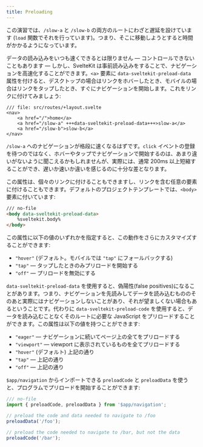 ```yaml
---
title: Preloading
---
```


この演習では、`/slow-a` と `/slow-b` の両方のルートにわざと遅延を設けています (`load` 関数でそれを行っています)。つまり、そこに移動しようとすると時間がかかるようになっています。

データの読み込みをいつも速くできるとは限りません — コントロールできないこともあります — しかし、SvelteKit は事前読み込みをすることで、ナビゲーションを高速化することができます。`<a>` 要素に `data-sveltekit-preload-data` 属性を付けると、デスクトップの場合はリンクをホバーしたとき、モバイルの場合はリンクをタップしたとき、すぐにナビゲーションを開始します。これをリンクに付けてみましょう:

```svelte
/// file: src/routes/+layout.svelte
<nav>
	<a href="/">home</a>
	<a href="/slow-a" +++data-sveltekit-preload-data+++>slow-a</a>
	<a href="/slow-b">slow-b</a>
</nav>
```

`/slow-a` へのナビゲーションが格段に速くなるはずです。`click` イベントの登録を待つのではなく、ホバーやタップでナビゲーションで開始するのは、あまり違いがないように聞こえるかもしれませんが、実際には、通常 200ms 以上短縮することができ、遅いか速いか違いを感じるのに十分な差となります。

この属性は、個々のリンクに付けることもできますし、リンクを含む任意の要素に付けることもできます。デフォルトのプロジェクトテンプレートでは、`<body>` 要素に付いています:

```html
/// no-file
<body data-sveltekit-preload-data>
	%sveltekit.body%
</body>
```

この属性に以下の値のいずれかを指定すると、この動作をさらにカスタマイズすることができます:

- `"hover"` (デフォルト。モバイルでは `"tap"` にフォールバックする)
- `"tap"` — タップしたときのみプリロードを開始する
- `"off"` — プリロードを無効にする

`data-sveltekit-preload-data` を使用すると、偽陽性(false positives)になることがあります。つまり、ナビゲーションを先読みしてデータを読み込むもののそのあと実際にはナビゲーションしないことがあり、それが望ましくない場合もあるということです。代わりに `data-sveltekit-preload-code` を使用すると、データを読み込むことなくそのルートに必要な JavaScript をプリロードすることができます。この属性は以下の値を持つことができます:

- `"eager"` — ナビゲーションに続いてページ上の全てをプリロードする
- `"viewport"` — viewport に表示されているものを全てプリロードする
- `"hover"` (デフォルト) 上記の通り
- `"tap"` — 上記の通り
- `"off"` — 上記の通り

`$app/navigation` からインポートできる `preloadCode` と `preloadData` を使うと、プログラムでプリロードを開始することができます:

```js
/// no-file
import { preloadCode, preloadData } from '$app/navigation';

// preload the code and data needed to navigate to /foo
preloadData('/foo');

// preload the code needed to navigate to /bar, but not the data
preloadCode('/bar');
```
